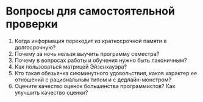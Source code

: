 # Вопросы для самостоятельной проверки

1. Когда информация переходит из краткосрочной памяти в долгосрочную?
2. Почему за ночь нельзя выучить программу семестра?
3. Почему в вопросах работы и обучения нужно быть лаконичным?
4. Как пользоваться матрицей Эйзенхауэра?
5. Кто такая обезьянка сиюминутного удовольствия, каков характер ее отношений с рациональным типом и с дедлайн-монстром?
6. Оцените качество оценок большинства программистов? Как улучшить качество оценки?
